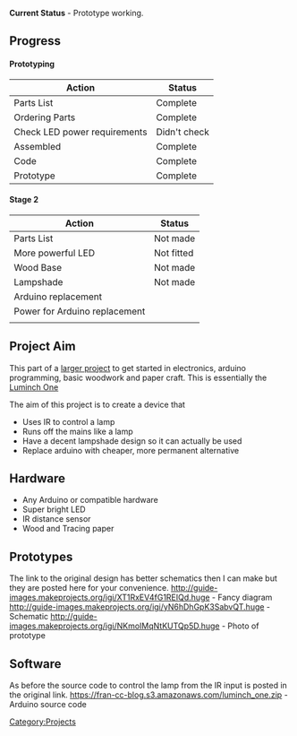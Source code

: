 <onlyinclude>**Current Status** - Prototype working.</onlyinclude>

Progress
--------

#### Prototyping

| Action                       | Status       |
|------------------------------|--------------|
| Parts List                   | Complete     |
| Ordering Parts               | Complete     |
| Check LED power requirements | Didn't check |
| Assembled                    | Complete     |
| Code                         | Complete     |
| Prototype                    | Complete     |

#### Stage 2

| Action                        | Status     |
|-------------------------------|------------|
| Parts List                    | Not made   |
| More powerful LED             | Not fitted |
| Wood Base                     | Not made   |
| Lampshade                     | Not made   |
| Arduino replacement           |            |
| Power for Arduino replacement |            |
|                               |            |

Project Aim
-----------

This part of a [larger project](User:Harvy200 "wikilink") to get started
in electronics, arduino programming, basic woodwork and paper craft.
This is essentially the [Luminch
One](http://makeprojects.com/Project/Luminch-One/1773/)

The aim of this project is to create a device that

-   Uses IR to control a lamp
-   Runs off the mains like a lamp
-   Have a decent lampshade design so it can actually be used
-   Replace arduino with cheaper, more permanent alternative

Hardware
--------

-   Any Arduino or compatible hardware
-   Super bright LED
-   IR distance sensor
-   Wood and Tracing paper

Prototypes
----------

The link to the original design has better schematics then I can make
but they are posted here for your convenience.
<http://guide-images.makeprojects.org/igi/XT1RxEV4fG1REIQd.huge> - Fancy
diagram
<http://guide-images.makeprojects.org/igi/yN6hDhGpK3SabvQT.huge> -
Schematic
<http://guide-images.makeprojects.org/igi/NKmoIMqNtKUTQp5D.huge> - Photo
of prototype

Software
--------

As before the source code to control the lamp from the IR input is
posted in the original link.
<https://fran-cc-blog.s3.amazonaws.com/luminch_one.zip> - Arduino source
code

[Category:Projects](Category:Projects "wikilink")